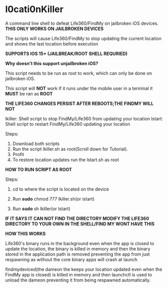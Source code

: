 # l0cati0nKiller



A command line shell to defeat Life360/FindMy on jailbroken iOS devices.
**THIS ONLY WORKS ON JAILBROKEN DEVICES**

The scripts will cause Life360/FindMy to stop updating the current location and shows the last location before execution

**SUPPORTS IOS 15+ (JAILBREAK/ROOT SHELL REQURIED)**

**Why doesn't this support unjailbroken iOS?**

This script needs to be run as root to work, which can only be done on jailbroken iOS.

This script will **NOT** work if it runs under the mobile user in a terminal it **MUST** be ran as **ROOT**


**THE LIFE360 CHANGES PERSIST AFTER REBOOTS;THE FINDMY WILL NOT**

lkiller: Shell script to stop FindMy/Life360 from updating your location
lstart: Shell script to restart FindMy/Life360 updating your location 


Steps:
1. Download both scripts
2. Run the script lkiller.sh as root(Scroll down for Tutorial).
3. Profit
4. To restore location updates run the lstart.sh as root


**HOW TO RUN SCRIPT AS ROOT**

Steps:

1. cd to where the script is located on the device

2. Run **sudo** chmod 777 lkiller.sh(or istart)

3. Run **sudo** sh lkiller(or lstart)



**IF IT SAYS IT CAN NOT FIND THE DIRECTORY MODIFY THE LIFE360 DIRECTORY TO YOUR OWN IN THE SHELL/FIND MY WONT HAVE THIS**


**HOW THIS WORKS**

Life360's binary runs in the background even when the app is closed to update the location, the binary is killed in memory and then the binary stored in the application path is removed preventing the app from just respawning as without the core binary apps will crash at launch

findmydeviced(the dameon the keeps your location updated even when the FindMy app is closed) is killed in memory and then launchctl is used to unload the dameon preventing it from being respawned automatically.
